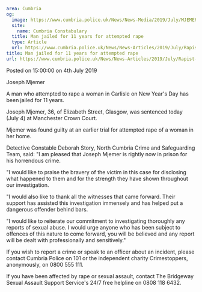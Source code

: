 ```yaml
area: Cumbria
og:
  image: https://www.cumbria.police.uk/News/News-Media/2019/July/MJEMER-JOSEPHjpg.jpg
  site:
    name: Cumbria Constabulary
  title: Man jailed for 11 years for attempted rape
  type: Article
  url: https://www.cumbria.police.uk/News/News-Articles/2019/July/Rapist-jailed-for-11-years.aspx
title: Man jailed for 11 years for attempted rape
url: https://www.cumbria.police.uk/News/News-Articles/2019/July/Rapist-jailed-for-11-years.aspx
```

Posted on 15:00:00 on 4th July 2019

Joseph Mjemer

A man who attempted to rape a woman in Carlisle on New Year's Day has been jailed for 11 years.

Joseph Mjemer, 36, of Elizabeth Street, Glasgow, was sentenced today (July 4) at Manchester Crown Court.

Mjemer was found guilty at an earlier trial for attempted rape of a woman in her home.

Detective Constable Deborah Story, North Cumbria Crime and Safeguarding Team, said: "I am pleased that Joseph Mjemer is rightly now in prison for his horrendous crime.

"I would like to praise the bravery of the victim in this case for disclosing what happened to them and for the strength they have shown throughout our investigation.

"I would also like to thank all the witnesses that came forward. Their support has assisted this investigation immensely and has helped put a dangerous offender behind bars.

"I would like to reiterate our commitment to investigating thoroughly any reports of sexual abuse. I would urge anyone who has been subject to offences of this nature to come forward, you will be believed and any report will be dealt with professionally and sensitively."

If you wish to report a crime or speak to an officer about an incident, please contact Cumbria Police on 101 or the independent charity Crimestoppers, anonymously, on 0800 555 111.

If you have been affected by rape or sexual assault, contact The Bridgeway Sexual Assault Support Service's 24/7 free helpline on 0808 118 6432.
